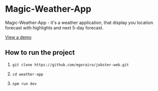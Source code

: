 # Magic-Weather-App

Magic-Weather-App - it's a weather application, that display you location forecast with highlights and next 5-day forecast.

[View a demo](https://jobster-web.netlify.app/)

## How to run the project

1. `git clone https://github.com/egorairo/jobster-web.git`

2. `cd weather-app`

3. `npm run dev`
